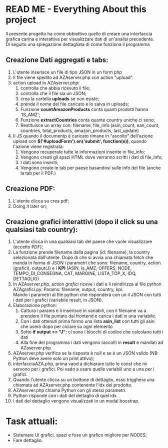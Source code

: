 # READ ME - Everything About this project

Il presente progetto ha come obbiettivo quello di creare una interfaccia grafica carina e interattiva per visualizzare dati di un'analisi precedente. <br>
Di seguito una spiegazione dettagliata di come funziona il programma

## Creazione Dati aggregati e tabs:
1. L'utente inserisce un file di tipo JSON in un form php
2. Il file viene spedito ad AZAserver.php con action "upload".
3. action upload in AZAserver.php: 
    1. controlla che abbia ricevuto il file;
    2. controlla che il file sia un JSON;
    3. crea la cartella **uploads** se non esiste;
    4. prende il nome del file caricato e lo salva in uploads;
    5. Funzione **countAmazonProducts** conta quanti prodotti hanno 'IS_AMZ';
    6. Funzione **extractCountries** conta quante country uniche ci sono;
    7. Restituisce un array con: filename, file_info (asin_count, ean_count, countries, total_products, amazon_products, last_update)
4. Il JS quando il documentp è caricato rimane in "ascolto" dell'azione upload con 
__$('#uploadForm').on('submit', function(e))__, quando l'azione viene registrata:
    1. Vengono recuperate tutte le informazioni inserite in file_info;
    2. Vengono creati gli spazi HTML dove verranno scritti i dati di file_info;
    3. I dati sono inseriti;
    4. Vengono create le tab per paese basandosi sulle info del file (anche la tab per il PDF.)

## Creazione PDF:
1. L'utente clicca su crea pdf;
2. Doing it later on;


## Creazione grafici interattivi (dopo il click su una qualsiasi tab country):
1. L'utente clicca in una qualsiasi tab del paese che vuole visualizzare (eccetto PDF);
2. La funzione prende filename dalla pagina (id: filename), la country selezionata dall'utente. Dopo di che si avvia una chiamata fetch che manda in forma di JSON i parametri che sono: filename, country, action (grafici), output(J) e i **KPI** (ASIN, is_AMZ, OFFERS, NODE, TEMPO_DI_CONSEGNA, CAT, MARGINE, LISTA_TOP_X, IDQ, DETTAGLIO)
3. In AZAserver.php, action <i>grafici</i> riceve i dati e li reindirizza al file python AZAgrafici.py. Params: filename, output, country, kpi. <br>
Mando i parametri al file python che risponderà con un il JSON con tutti i dati per i grafici (variabile result, in JSON). 
4. Elaborazione python: 
    1. Cattura i params e li inserisce in variabili, con il filename va a prendere il file puntato dal frontend e carica i dati in una variabile.
    2. Con i dati ottenuti prima formo una lista __asin_list__ con tutti gli asin che userò dopo per ciclare  su ogni elemento
    3. Sotto __if output == "J":__ ci sono i blocchi di codice che calcolano tutti i dati
    4. Alla fine del programma i dati vengono raccolti in __result__ e mandati ad AZaserver.php
4. AZAserver.php verifica se la risposta è null e se è un JSON valido (NB: Python deve avere solo un print attivo);
5. interfacciaAZA.php, prima vaod a dichiarare tutte le const che mi servono per i grafici. Poi vado a usare quelle variabili uno a una per i grafici. 
6. Quando l'utente clicca su un bottone di dettaglio, esso trigghera una chiamata ad AZAserver.php contenente l'idx del prodotto. 
7. AZAserver.php chiama Python con gli stessi parametri.
8. Python risponde con i dati del dettaglio di quel idx.
9. I dati del dettaglio vengono visualizzati in un modal boostrap.  



# Task attuali: 
- Sistemare UI grafici, spazi e fose un grafico migliore per NODES;
- Fare dettaglio. 
